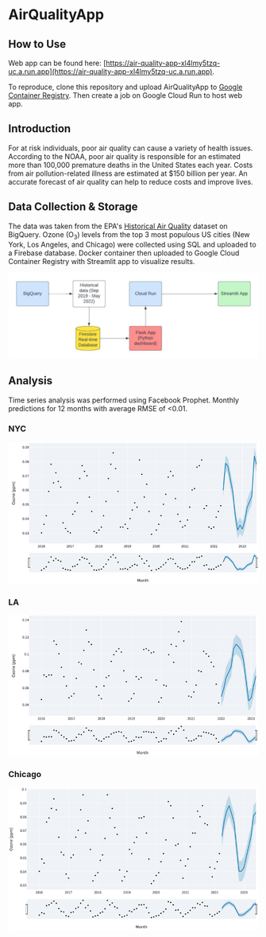 # AirQualityApp

## How to Use

Web app can be found here: [https://air-quality-app-xl4lmy5tzq-uc.a.run.app](https://air-quality-app-xl4lmy5tzq-uc.a.run.app).

To reproduce, clone this repository and upload AirQualityApp to [Google Container Registry](https://cloud.google.com/container-registry). Then create a job on Google Cloud Run to host web app. 

## Introduction

For at risk individuals, poor air quality can cause a variety of health issues. According to the NOAA, poor air quality is responsible for an estimated more than 100,000 premature deaths in the United States each year. Costs from air pollution-related illness are estimated at $150 billion per year. An accurate forecast of air quality can help to reduce costs and improve lives.

## Data Collection & Storage

The data was taken from the EPA's [Historical Air Quality](https://console.cloud.google.com/marketplace/details/epa/historical-air-quality?filter=category:climate&project=wide-ceiling-334016) dataset on BigQuery. Ozone (O<sub>3</sub>) levels from the top 3 most populous US cities (New York, Los Angeles, and Chicago) were collected using SQL and uploaded to a Firebase database. Docker container then uploaded to Google Cloud Container Registry with Streamlit app to visualize results. 

![alt text](https://github.com/smacauda/AirQualityApp/blob/main/images/Tree%20diagrams.jpeg "Tree diagram")

## Analysis

Time series analysis was performed using Facebook Prophet. Monthly predictions for 12 months with average RMSE of <0.01. 

### NYC

![alt text](https://github.com/smacauda/AirQualityApp/blob/main/images/airquality_NYC.png "Ozone Prediction NYC")

### LA

![alt text](https://github.com/smacauda/AirQualityApp/blob/main/images/airquality_LA.png "Ozone Prediction LA")


### Chicago

![alt text](https://github.com/smacauda/AirQualityApp/blob/main/images/airquality_Chicago.png "Ozone Prediction Chicago")
